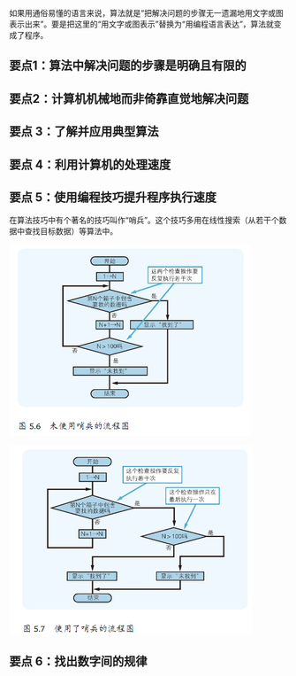 如果用通俗易懂的语言来说，算法就是“把解决问题的步骤无一遗漏地用文字或图表示出来”。要是把这里的“用文字或图表示”替换为“用编程语言表达”，算法就变成了程序。

## 要点1：算法中解决问题的步骤是明确且有限的

## 要点2：计算机机械地而非倚靠直觉地解决问题

## 要点 3：了解并应用典型算法

## 要点 4：利用计算机的处理速度

## 要点 5：使用编程技巧提升程序执行速度

在算法技巧中有个著名的技巧叫作“哨兵”。这个技巧多用在线性搜索（从若干个数据中查找目标数据）等算法中。

![](markdown_import_image/import-2022-12-25-17-08-02.png)

![](markdown_import_image/import-2022-12-25-17-08-10.png)

## 要点 6：找出数字间的规律